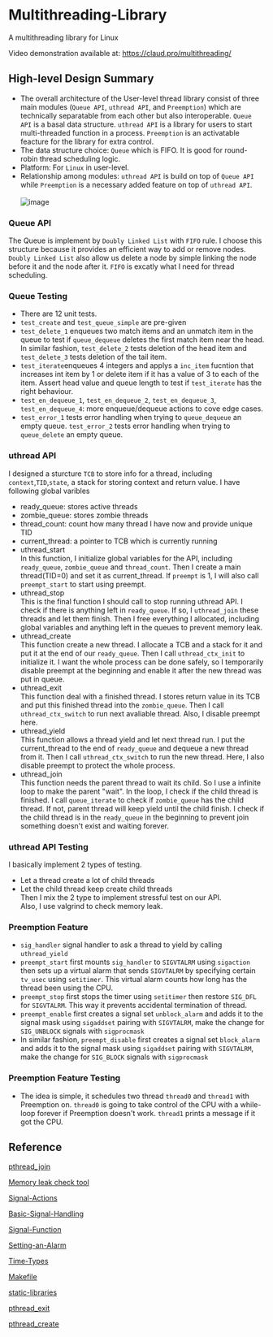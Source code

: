 # Multithreading-Library
A multithreading library for Linux

Video demonstration available at: https://claud.pro/multithreading/

## High-level Design Summary
* The overall architecture of the User-level thread library consist of three main modules (```Queue API```, ```uthread API```, and ```Preemption```) which are technically separatable from each other but also interoperable. ```Queue API``` is a basal data structure. ```uthread API``` is a library for users to start multi-threaded function in a process. ```Preemption``` is an activatable feacture for the library for extra control. 
* The data structure choice: ```Queue``` which is FIFO. It is good for round-robin thread scheduling logic.
* Platform: For ```Linux``` in user-level.
* Relationship among modules: ```uthread API``` is build on top of ```Queue API``` while ```Preemption``` is a necessary added feature on top of ```uthread API```.
\
\
![image](https://claud.pro/content/images/size/w1000/2022/06/Add-a-little-bit-of-body-text.png)
### Queue API
The Queue is implement by ```Doubly Linked List``` with ```FIFO``` rule. I choose this structure because it provides an efficient way to add or remove nodes. ```Doubly Linked List``` also allow us delete a node by simple linking the node before it and the node after it. ```FIFO``` is excatly what I need for thread scheduling.
### Queue Testing
* There are 12 unit tests.
* ```test_create``` and ```test_queue_simple``` are pre-given
* ```test_delete_1``` enqueues two match items and an unmatch item in the queue to test if ```queue_dequeue``` deletes the first match item near the head. In similar fashion, ```test_delete_2``` tests deletion of the head item and ```test_delete_3``` tests deletion of the tail item.
* ```test_iterate```enqueues 4 integers and applys a ```inc_item``` fucntion that increases int item by 1 or delete item if it has a value of 3 to each of the item. Assert head value and queue length to test if ```test_iterate``` has the right behaviour.
* ```test_en_dequeue_1```, ```test_en_dequeue_2```, ```test_en_dequeue_3```, ```test_en_dequeue_4```: more enqueue/dequeue actions to cove edge cases.
* ```test_error_1``` tests error handling when trying to ```queue_dequeue``` an empty queue. ```test_error_2``` tests error handling when trying to ```queue_delete``` an empty queue.

### uthread API
I designed a sturcture ```TCB``` to store info for a thread, including ```context```,```TID```,```state```, a stack for storing context and return value.
I have following global varibles
* ready_queue: stores active threads
* zombie_queue: stores zombie threads
* thread_count: count how many thread I have now and provide unique TID
* current_thread: a pointer to TCB which is currently running
* uthread_start  
In this function, I initialize global variables for the API, including ```ready_queue```, ```zombie_queue``` and ```thread_count```. Then I create a main thread(TID=0) and set it as current_thread. If ```preempt``` is 1, I will also call ```preempt_start``` to start using preempt.
* uthread_stop  
This is the final function I should call to stop running uthread API. I check if there is anything left in ```ready_queue```. If so, I ```uthread_join``` these threads and let them finish. Then I free everything I allocated, including global variables and anything left in the queues to prevent memory leak.
* uthread_create  
This function create a new thread. I allocate a TCB and a stack for it and put it at the end of our ```ready_queue```. Then I call ```uthread_ctx_init``` to initialize it. I want the whole process can be done safely, so I temporarily disable preempt at the beginning and enable it after the new thread was put in queue.
* uthread_exit  
This function deal with a finished thread. I stores return value in its TCB and put this finished thread into the ```zombie_queue```. Then I call ```uthread_ctx_switch``` to run next avaliable thread. Also, I disable preempt here.
* uthread_yield  
This function allows a thread yield and let next thread run. I put the current_thread to the end of ```ready_queue``` and dequeue a new thread from it. Then I call ```uthread_ctx_switch``` to run the new thread. Here, I also disable preempt to protect the whole process.
* uthread_join  
This function needs the parent thread to wait its child. So I use a infinite loop to make the parent "wait". In the loop, I check if the child thread is finished. I call ```queue_iterate``` to check if ```zombie_queue``` has the child thread. If not, parent thread will keep yield until the child finish. I check if the child thread is in the ```ready_queue``` in the beginning to prevent join something doesn't exist and waiting forever. 

### uthread API Testing
I basically implement 2 types of testing.   
* Let a thread create a lot of child threads  
* Let the child thread keep create child threads  
Then I mix the 2 type to implement stressful test on our API.  
Also, I use valgrind to check memory leak.  

### Preemption Feature
* ```sig_handler``` signal handler to ask a thread to yield by calling ```uthread_yield```
* ```preempt_start``` first mounts ```sig_handler``` to ```SIGVTALRM``` using ```sigaction``` then sets up a virtual alarm that sends ```SIGVTALRM``` by specifying certain ```tv_usec``` using ```setitimer```. This virtual alarm counts how long has the thread been using the CPU.
* ```preempt_stop``` first stops the timer using ```setitimer``` then restore ```SIG_DFL``` for ```SIGVTALRM```. This way it prevents accidental termination of thread.
* ```preempt_enable``` first creates a signal set ```unblock_alarm``` and adds it to the signal mask using ```sigaddset``` pairing with ```SIGVTALRM```, make the change for ```SIG_UNBLOCK``` signals with  ```sigprocmask```
* In similar fashion, ```preempt_disable``` first creates a signal set ```block_alarm``` and adds it to the signal mask using ```sigaddset``` pairing with ```SIGVTALRM```, make the change for ```SIG_BLOCK``` signals with  ```sigprocmask```

### Preemption Feature Testing
* The idea is simple, it schedules two thread ```thread0``` and ```thread1``` with Preemption on. ```thread0``` is going to take control of the CPU with a while-loop forever if Preemption doesn't work. ```thread1``` prints a message if it got the CPU.

## Reference
[pthread_join](https://man7.org/linux/man-pages/man3/pthread_join.3.html/)

[Memory leak check tool](https://valgrind.org/docs/manual/quick-start.html#quick-start.prepare)

[Signal-Actions](https://www.gnu.org/software/libc/manual/html_mono/libc.html#Signal-Actions)

[Basic-Signal-Handling](https://www.gnu.org/software/libc/manual/html_mono/libc.html#Basic-Signal-Handling)

[Signal-Function](https://www.gnu.org/software/libc/manual/html_mono/libc.html#Sigaction-Function-Example)

[Setting-an-Alarm](https://www.gnu.org/software/libc/manual/html_mono/libc.html#Setting-an-Alarm)

[Time-Types](https://www.gnu.org/software/libc/manual/html_mono/libc.html#Time-Types)

[Makefile](https://www.gnu.org/software/make/manual/make.html#Introduction)

[static-libraries](https://tldp.org/HOWTO/Program-Library-HOWTO/static-libraries.html)

[pthread_exit](https://man7.org/linux/man-pages/man3/pthread_exit.3.html)

[pthread_create](https://man7.org/linux/man-pages/man3/pthread_create.3.html)


